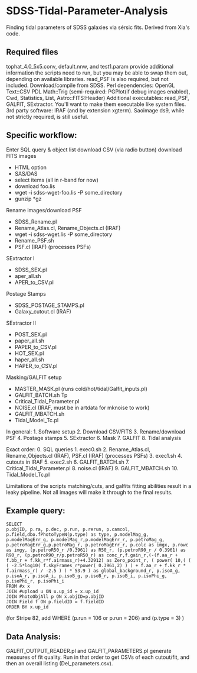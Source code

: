 # SDSS-Tidal-Parameter-Analysis
Finding tidal parameters of SDSS galaxies via sérsic fits. Derived from Xia's code.

## Required files
tophat_4.0_5x5.conv, default.nnw, and test1.param provide additional information the scripts need to run, but you may be able to swap them out, depending on available libraries. read_PSF is also required, but not included. Download/compile from SDSS.
Perl dependencies: OpenGL Text::CSV PDL Math::Trig (semi-required: PGPlot(if debug images enabled), Cwd, Statistics, List, Astro::FITS:Header)
Additional executables: read_PSF, GALFIT, SExtractor. You'll want to make them executable like system files.
3rd party software: IRAF (and by extension xgterm). Saoimage ds9, while not strictly required, is still useful.

## Specific workflow:

Enter SQL query & object list
download CSV (via radio button)
download FITS images
* HTML option
* SAS/DAS
* select items (all in r-band for now)
* download foo.lis
* wget -i sdss-wget-foo.lis -P some_directory
* gunzip *gz

Rename images/download PSF
* SDSS_Rename.pl
* Rename_Atlas.cl, Rename_Objects.cl (IRAF)
* wget -i sdss-wget.lis -P some_directory
* Rename_PSF.sh
* PSF.cl (IRAF) (processes PSFs)

SExtractor I
* SDSS_SEX.pl
* aper_all.sh
* APER_to_CSV.pl

Postage Stamps
* SDSS_POSTAGE_STAMPS.pl
* Galaxy_cutout.cl (IRAF)

SExtractor II
* POST_SEX.pl
* paper_all.sh
* PAPER_to_CSV.pl
* HOT_SEX.pl
* haper_all.sh
* HAPER_to_CSV.pl

Masking/GALFIT setup
* MASTER_MASK.pl (runs cold/hot/tidal/Galfit_inputs.pl)
* GALFIT_BATCH.sh
Tp
* Critical_Tidal_Parameter.pl
* NOISE.cl (IRAF, must be in artdata for mknoise to work)
* GALFIT_MBATCH.sh
* Tidal_Model_Tc.pl

In general:
	1. Software setup
	2. Download CSV/FITS
	3. Rename/download PSF
	4. Postage stamps
	5. SExtractor
	6. Mask
	7. GALFIT
	8. Tidal analysis
	
Exact order:
	0. SQL queries
	1. exec0.sh
	2. Rename_Atlas.cl, Rename_Objects.cl (IRAF), PSF.cl (IRAF) (processes PSFs)
	3. exec1.sh
	4. cutouts in IRAF
	5. exec2.sh
	6. GALFIT_BATCH.sh
	7. Critical_Tidal_Parameter.pl
	8. noise.cl (IRAF)
	9. GALFIT_MBATCH.sh
	10. Tidal_Model_Tc.pl

Limitations of the scripts matching/cuts, and galfits fitting abilities result in a leaky pipeline. Not all images will make it through to the final results.

## Example query:
```
SELECT  
p.objID, p.ra, p.dec, p.run, p.rerun, p.camcol, p.field,dbo.fPhotoTypeN(p.type) as type, p.modelMag_g, p.modelMagErr_g, p.modelMag_r,p.modelMagErr_r, p.petroMag_g, p.petroMagErr_g,p.petroMag_r, p.petroMagErr_r, p.colc as imgx, p.rowc as imgy, (p.petroR50_r /0.3961) as R50_r, (p.petroR90_r / 0.3961) as R90_r, (p.petroR90_r/p.petroR50_r) as conc_r,f.gain_r,(-(f.aa_r + f.bb_r + f.kk_r*f.airmass_r)+4.32912) as Zero_point_r, ( power( 10,( ( ( -2.5*log10( f.skyFrames_r*power( 0.3961,2) ) ) + f.aa_r + f.kk_r * f.airmass_r) / -2.5 ) ) * 53.9 ) as global_background_r, p.isoA_g, p.isoA_r, p.isoA_i, p.isoB_g, p.isoB_r, p.isoB_i, p.isoPhi_g, p.isoPhi_r, p.isoPhi_i  
FROM #x x  
JOIN #upload u ON u.up_id = x.up_id  
JOIN PhotoObjAll p ON x.objID=p.objID  
JOIN Field f ON p.fieldID = f.fieldID  
ORDER BY x.up_id
```
(for Stripe 82, add WHERE (p.run = 106 or p.run = 206) and (p.type = 3) )

## Data Analysis:
GALFIT_OUTPUT_READER.pl and GALFIT_PARAMETERS.pl generate measures of fit quality. Run in that order to get CSVs of each cutout/fit, and then an overall listing (Del_parameters.csv).
